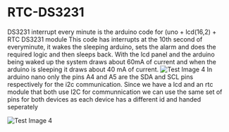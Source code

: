 # RTC-DS3231

DS3231 interrupt every minute is the arduino code for (uno + lcd(16,2) + RTC DS3231 module
This code has interrupts at the 10th second of everyminute, it wakes the sleeping arduino, sets the alarm and does the required logic and then sleeps back.
With the lcd panel and the arduino being waked up the system draws about 60mA of current and when the arduino is sleeping it draws about 40 mA of current.
![Test Image 4](https://user-images.githubusercontent.com/53753302/108868082-dc785400-761b-11eb-8f22-c5275bbf877e.jpeg)
In arduino nano only the pins A4 and A5 are the SDA and SCL pins respectively for the i2c communication. Since we have a lcd and an rtc module that both use I2C for communnication we can use the same set of pins for both devices as each device has a different id and handed seperately

![Test Image 4](https://user-images.githubusercontent.com/53753302/108868037-cff3fb80-761b-11eb-8c0e-5325ad5882a3.jpeg)

